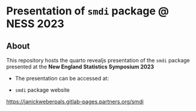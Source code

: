 # Presentation of `smdi` package @ NESS 2023

## About

This repository hosts the quarto revealjs presentation of the `smdi` package presented at the **New England Statistics Symposium 2023**

- The presentation can be accessed at:

- `smdi` package website

https://janickweberpals.gitlab-pages.partners.org/smdi
